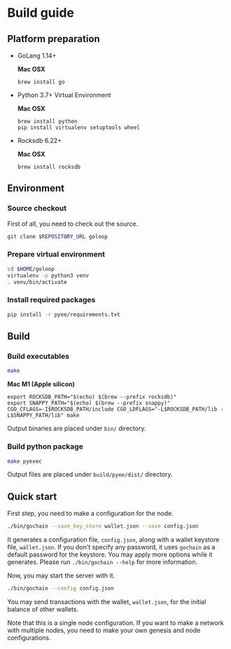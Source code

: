 # Build guide

## Platform preparation

* GoLang 1.14+

    **Mac OSX**
    ```
    brew install go
    ```
    
* Python 3.7+ Virtual Environment

    **Mac OSX**
    ```
    brew install python
    pip install virtualenv setuptools wheel
    ```

* Rocksdb 6.22+

    **Mac OSX**
    ```
    brew install rocksdb
    ```

## Environment

### Source checkout

First of all, you need to check out the source.
```bash
git clone $REPOSITORY_URL goloop
```

### Prepare virtual environment
```bash
cd $HOME/goloop
virtualenv -p python3 venv
. venv/bin/activate
```

### Install required packages
```bash
pip install -r pyee/requirements.txt
```

## Build

### Build executables

```bash
make
```

**Mac M1 (Apple silicon)**

```
export ROCKSDB_PATH="$(echo) $(brew --prefix rocksdb)"
export SNAPPY_PATH="$(echo) $(brew --prefix snappy)"
CGO_CFLAGS=-I$ROCKSDB_PATH/include CGO_LDFLAGS="-L$ROCKSDB_PATH/lib -L$SNAPPY_PATH/lib" make
```

Output binaries are placed under `bin/` directory.


### Build python package

```bash
make pyexec
```

Output files are placed under `build/pyee/dist/` directory.

## Quick start

First step, you need to make a configuration for the node.

```bash
./bin/gochain --save_key_store wallet.json --save config.json
```

It generates a configuration file, `config.json`, along with a wallet keystore file, `wallet.json`.
If you don't specify any password, it uses `gochain` as a default password for the keystore.
You may apply more options while it generates.
Please run `./bin/gochain --help` for more information.

Now, you may start the server with it.

```bash
./bin/gochain --config config.json
```

You may send transactions with the wallet, `wallet.json`, for the initial balance of other wallets.

Note that this is a single node configuration.  If you want to make a network with multiple nodes,
you need to make your own genesis and node configurations.
